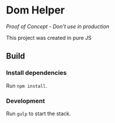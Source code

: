 # Dom Helper

*Proof of Concept - Don't use in production*

This project was created in pure JS


## Build

### Install dependencies

Run `npm install`.

### Development

Run `gulp` to start the stack.


